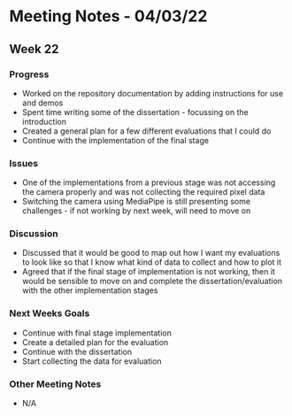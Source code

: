 # Meeting Notes - 04/03/22

## Week 22 

### Progress 

- Worked on the repository documentation by adding instructions for use and demos 
- Spent time writing some of the dissertation - focussing on the introduction
- Created a general plan for a few different evaluations that I could do 
- Continue with the implementation of the final stage 

### Issues 

- One of the implementations from a previous stage was not accessing the camera properly and was not collecting the required pixel data 
- Switching the camera using MediaPipe is still presenting some challenges - if not working by next week, will need to move on 

### Discussion 

- Discussed that it would be good to map out how I want my evaluations to look like so that I know what kind of data to collect and how to plot it
- Agreed that if the final stage of implementation is not working, then it would be sensible to move on and complete the dissertation/evaluation with the other implementation stages 


### Next Weeks Goals 

- Continue with final stage implementation 
- Create a detailed plan for the evaluation 
- Continue with the dissertation 
- Start collecting the data for evaluation 

### Other Meeting Notes 

- N/A 